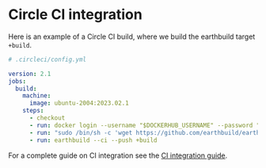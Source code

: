 
# Circle CI integration

Here is an example of a Circle CI build, where we build the earthbuild target `+build`.

```yml
# .circleci/config.yml

version: 2.1
jobs:
  build:
    machine:
      image: ubuntu-2004:2023.02.1
    steps:
      - checkout
      - run: docker login --username "$DOCKERHUB_USERNAME" --password "$DOCKERHUB_TOKEN"
      - run: "sudo /bin/sh -c 'wget https://github.com/earthbuild/earthbuild/releases/download/v0.8.16/earthbuild-linux-amd64 -O /usr/local/bin/earthbuild && chmod +x /usr/local/bin/earthbuild'"
      - run: earthbuild --ci --push +build
```

For a complete guide on CI integration see the [CI integration guide](../overview.md).
